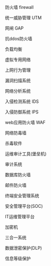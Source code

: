 防火墙 firewall 

统一威胁管理 UTM 

网闸 GAP 

抗ddos防火墙 

负载均衡 

虚拟专用网络 

上网行为管理

漏洞扫描系统 

网络分析系统 

入侵检测系统 IDS 

入侵防御系统 IPS 

web应用防火墙 WAF 

网络防毒墙 

杀毒软件 

运维审计工具(堡垒机) 

审计系统 

数据库防火墙 

邮件防火墙 

终端安全管理系统 

安全管理平台(SOC) 

IT运维管理平台 

加密机 

三合一系统 

数据泄密保护(DLP) 

信息等级保护  